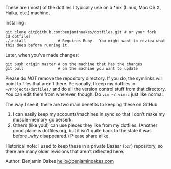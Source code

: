 These are (most) of the dotfiles I typically use on a *nix (Linux, Mac OS X, Haiku, etc.) machine.

Installing:

    git clone git@github.com:benjaminoakes/dotfiles.git # or your fork
    cd dotfiles
    ./install              # Requires Ruby.  You might want to review what this does before running it.

Later, when you've made changes:

    git push origin master # on the machine that has the changes
    git pull               # on the machine you want to update

Please do *NOT* remove the repository directory.  If you do, the symlinks will point to files that aren't there.  Personally, I keep my dotfiles in `~/Projects/dotfiles/` and do all the version control stuff from that directory.  You can edit them from wherever, though.  Do `vim ~/.vimrc` just like normal.

The way I see it, there are two main benefits to keeping these on GitHub:

1. I can easily keep my accounts/machines in sync so that I don't make my muscle-memory go berserk.
2. Others (like you!) can use pieces they like from my dotfiles.  (Another good place is dotfiles.org, but it isn't quite back to the state it was before _why disappeared.)  Please share alike.

Historical note:  I used to keep these in a private Bazaar (`bzr`) repository, so there are many older revisions that aren't reflected here.

Author: Benjamin Oakes <hello@benjaminoakes.com>

